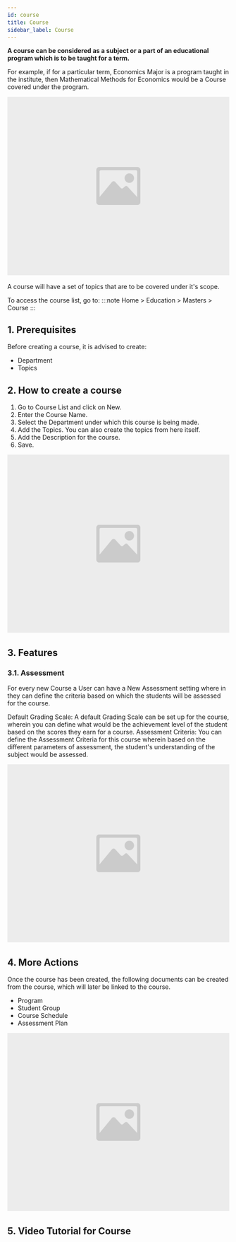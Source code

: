 ```yaml
---
id: course
title: Course
sidebar_label: Course
---
```


**A course can be considered as a subject or a part of an educational program which is to be taught for a term.**

For example, if for a particular term, Economics Major is a program taught in the institute, then Mathematical Methods for Economics would be a Course covered under the program.

![image](images/image.jpg)

A course will have a set of topics that are to be covered under it's scope.

To access the course list, go to:
:::note
Home > Education > Masters > Course
:::

## 1. Prerequisites

Before creating a course, it is advised to create:

- Department
- Topics

## 2. How to create a course

1. Go to Course List and click on New.
1. Enter the Course Name.
1. Select the Department under which this course is being made.
1. Add the Topics. You can also create the topics from here itself.
1. Add the Description for the course.
1. Save.

![image](images/image.jpg)

## 3. Features

### 3.1. Assessment

For every new Course a User can have a New Assessment setting where in they can define the criteria based on which the students will be assessed for the course.

Default Grading Scale: A default Grading Scale can be set up for the course, wherein you can define what would be the achievement level of the student based on the scores they earn for a course.
Assessment Criteria: You can define the Assessment Criteria for this course wherein based on the different parameters of assessment, the student's understanding of the subject would be assessed.

![image](images/image.jpg)

## 4. More Actions

Once the course has been created, the following documents can be created from the course, which will later be linked to the course.

- Program
- Student Group
- Course Schedule
- Assessment Plan

![image](images/image.jpg)

## 5. Video Tutorial for Course
